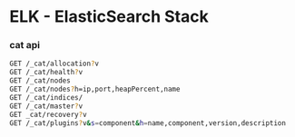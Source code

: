 
# ELK - ElasticSearch Stack

### cat api

```bash
GET /_cat/allocation?v
GET /_cat/health?v
GET /_cat/nodes
GET /_cat/nodes?h=ip,port,heapPercent,name
GET /_cat/indices/
GET /_cat/master?v
GET _cat/recovery?v
GET /_cat/plugins?v&s=component&h=name,component,version,description
```

